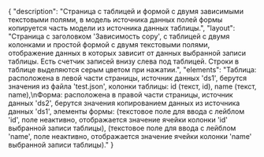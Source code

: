 {
"description": "Страница с таблицей и формой с двумя зависимыми текстовыми полями, в модель источника данных полей формы копируется часть модели из источника данных таблицы.",
"layout": "Страница с заголовком 'Зависимость copy', с таблицей с двумя колонками и простой формой с двумя текстовыми полями, отображение данных в которых зависит от данных выбранной записи таблицы. Есть счетчик записей внизу слева под таблицей. Строки в таблице выделяются серым цветом при нажатии.",
"elements": "Таблица: расположена в левой части страницы, источник данных 'ds1', берутся значения из файла 'test.json', колонки таблицы: id (текст, id), name (текст, name),\nФорма: расположена в правой части страницы, источник данных 'ds2', берутся значения копированием данных из источника данных 'ds1', элементы формы: (текстовое поле для ввода с лейблом 'id', поле неактивно, отображается значение ячейки колонки 'id' выбранной записи таблицы), (текстовое поле для ввода с лейблом 'name', поле неактивно, отображается значение ячейки колонки 'name' выбранной записи таблицы)."
}